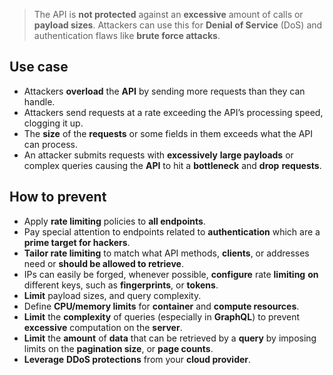 >The API is **not protected** against an **excessive** amount of calls or **payload sizes**. Attackers can use this for **Denial of Service** (DoS) and authentication flaws like **brute force attacks**.

## Use case

- Attackers **overload** the **API** by sending more requests than they can handle.
- Attackers send requests at a rate exceeding the API’s processing speed, clogging it up.
- The **size** of the **requests** or some fields in them exceeds what the API can process.
- An attacker submits requests with **excessively** **large payloads** or complex queries causing the **API** to hit a **bottleneck** and **drop** **requests**.

## How to prevent

- Apply **rate limiting** policies to **all endpoints**.
- Pay special attention to endpoints related to **authentication** which are a **prime target for hackers**.
- **Tailor rate limiting** to match what API methods, **clients**, or addresses need or **should be allowed to retrieve**.
- IPs can easily be forged, whenever possible, **configure** rate **limiting** **on** different keys, such as **fingerprints**, or **tokens**. 
- **Limit** payload sizes, and query complexity.
- Define **CPU/memory limits** for **container** and **compute resources**.
- **Limit** the **complexity** of queries (especially in **GraphQL**) to prevent **excessive** computation on the **server**.
- **Limit** the **amount** of **data** that can be retrieved by a **query** by imposing limits on the **pagination size**, or **page counts**.
- **Leverage** **DDoS protections** from your **cloud provider**.